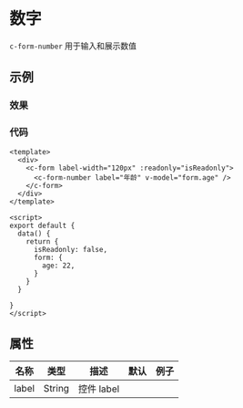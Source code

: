 # 数字  
`c-form-number`
用于输入和展示数值

## 示例

### 效果
<Demo>
  <NumberDemo />
</Demo>

### 代码  
```vue
<template>
  <div>
    <c-form label-width="120px" :readonly="isReadonly">
      <c-form-number label="年龄" v-model="form.age" />
    </c-form>
  </div>
</template>

<script>
export default {
  data() {
    return {
      isReadonly: false,
      form: {
        age: 22,
      }
    }
  }

}
</script>
```

## 属性  
| 名称 | 类型 | 描述 | 默认 |  例子 |  
| ---- | ---- | ---- | ---- | ---- |
| label | String | 控件 label |  | |  


<Comment />
